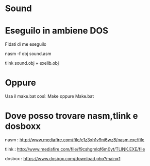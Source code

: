 # Sound
# Eseguilo in ambiene DOS
Fidati di me eseguilo

nasm -f obj sound.asm

tlink sound.obj + exelib.obj

# Oppure
Usa il make.bat così:
Make
oppure
Make.bat

# Dove posso trovare nasm,tlink e dosboxx

nasm  : http://www.mediafire.com/file/c1z3xh1v9ni6wz8/nasm.exe/file

tlink : http://www.mediafire.com/file/f9cshgmlqf6m0yt/TLINK.EXE/file

dosbox : https://www.dosbox.com/download.php?main=1
